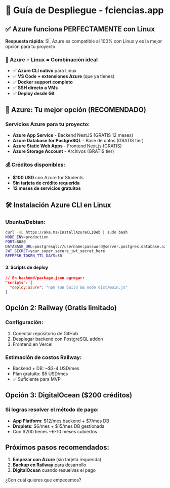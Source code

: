 # 🚀 Guía de Despliegue - fciencias.app

## ✅ Azure funciona PERFECTAMENTE con Linux

**Respuesta rápida**: SÍ, Azure es compatible al 100% con Linux y es la mejor opción para tu proyecto.

### 🐧 Azure + Linux = Combinación ideal

- ✅ **Azure CLI nativo** para Linux
- ✅ **VS Code + extensiones Azure** (que ya tienes)
- ✅ **Docker support completo**
- ✅ **SSH directo a VMs**
- ✅ **Deploy desde Git**

## 🎯 Azure: Tu mejor opción (RECOMENDADO)

### Servicios Azure para tu proyecto:
- **Azure App Service** - Backend NestJS (GRATIS 12 meses)
- **Azure Database for PostgreSQL** - Base de datos (GRATIS tier)
- **Azure Static Web Apps** - Frontend Next.js (GRATIS)
- **Azure Storage Account** - Archivos (GRATIS tier)

### 💰 Créditos disponibles:
- **$100 USD** con Azure for Students
- **Sin tarjeta de crédito requerida**
- **12 meses de servicios gratuitos**

## 🛠️ Instalación Azure CLI en Linux

### Ubuntu/Debian:
```bash
curl -sL https://aka.ms/InstallAzureCLIDeb | sudo bash
NODE_ENV=production
PORT=8080
DATABASE_URL=postgresql://username:password@server.postgres.database.azure.com:5432/fciencias
JWT_SECRET=your_super_secure_jwt_secret_here
REFRESH_TOKEN_TTL_DAYS=30
```

#### 3. Scripts de deploy
```json
// En backend/package.json agregar:
"scripts": {
  "deploy:azure": "npm run build && node dist/main.js"
}
```

## Opción 2: Railway (Gratis limitado)

### Configuración:
1. Conectar repositorio de GitHub
2. Desplegar backend con PostgreSQL addon
3. Frontend en Vercel

### Estimación de costos Railway:
- Backend + DB: ~$3-4 USD/mes
- Plan gratuito: $5 USD/mes
- ✅ Suficiente para MVP

## Opción 3: DigitalOcean ($200 créditos)

### Si logras resolver el método de pago:
- **App Platform**: $12/mes backend + $7/mes DB
- **Droplets**: $6/mes + $15/mes DB gestionada
- Con $200 tienes ~6-10 meses cubiertos

## Próximos pasos recomendados:

1. **Empezar con Azure** (sin tarjeta requerida)
2. **Backup en Railway** para desarrollo
3. **DigitalOcean** cuando resuelvas el pago

¿Con cuál quieres que empecemos?
